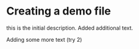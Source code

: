 # Creating a demo file

this is the initial description. Added additional text.

Adding some more text (try 2)
